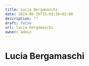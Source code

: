 ```yaml
---
title: Lucia Bergamaschi
date: 2024-06-26T15:02:56+02:00
description: ""
draft: false
url: lucia-bergamaschi
owner: admin
---
```

# Lucia Bergamaschi
<!-- SECTION BREAK -->

